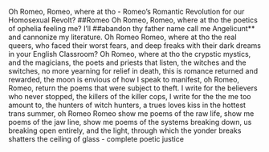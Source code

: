 ﻿Oh Romeo, Romeo, where at tho - Romeo’s Romantic Revolution for our Homosexual Revolt? ##Romeo
Oh Romeo, Romeo, where at tho the poetics of ophelia feeling me?  I’ll ##abandon thy father name call me Angelicunt** and cannonize my literature. Oh Romeo Romeo, where at tho the  real queers, who faced their worst fears, and deep freaks with their dark dreams in your English Classroom? Oh Romeo, where at tho the crypstic mystics, and the magicians, the poets and priests that listen, the witches and the switches,  no more yearning for relief in death, this is romance returned and rewarded, the moon is envious of how I speak to manifest, oh Romeo, Romeo, return the poems that were subject to theft.  I write for the believers who never stopped, the killers of the killer cops, I write for the the me too amount to, the hunters of witch hunters, a trues loves kiss in the hottest trans summer, oh Romeo Romeo show me poems of the raw life, show me poems of the jaw line, show me poems of the systems breaking down, us breaking open entirely, and the  light, through which the yonder breaks shatters the ceiling of  glass - complete poetic justice